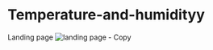 # Temperature-and-humidityy
Landing page 
![landing page - Copy](https://user-images.githubusercontent.com/109501765/200185911-a313f0f6-8e08-447e-81f6-83d74cb7a169.png)
